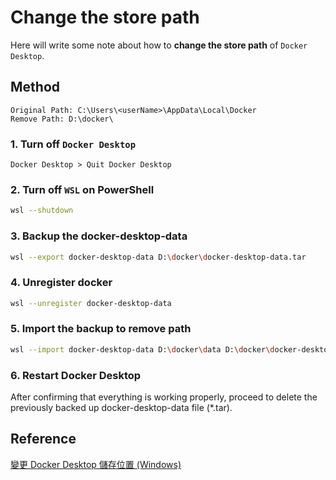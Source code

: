 # Change the store path

Here will write some note about how to **change the store path** of ``Docker Desktop``.

## Method

```text
Original Path: C:\Users\<userName>\AppData\Local\Docker
Remove Path: D:\docker\
```

### 1. Turn off ``Docker Desktop``

```text
Docker Desktop > Quit Docker Desktop
```

### 2. Turn off ``WSL`` on **PowerShell**

```bash
wsl --shutdown
```

### 3. Backup the **docker-desktop-data**

```bash
wsl --export docker-desktop-data D:\docker\docker-desktop-data.tar
```

### 4. Unregister docker

```bash
wsl --unregister docker-desktop-data
```

### 5. Import the backup to remove path

```bash
wsl --import docker-desktop-data D:\docker\data D:\docker\docker-desktop-data.tar --version 2
```

### 6. Restart Docker Desktop

After confirming that everything is working properly, proceed to delete the previously backed up docker-desktop-data file (*.tar).

## Reference

[變更 Docker Desktop 儲存位置 (Windows)](https://www.ruyut.com/2022/05/move-docker-desktop-data.html)
